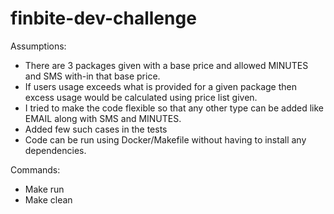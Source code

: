 # finbite-dev-challenge
Assumptions:
- There are 3 packages given with a base price and allowed MINUTES and SMS with-in that base price.
- If users usage exceeds what is provided for a given package then excess usage would be calculated using price list given.
- I tried to make the code flexible so that any other type can be added like EMAIL along with SMS and MINUTES.
- Added few such cases in the tests
- Code can be run using Docker/Makefile without having to install any dependencies.

Commands:
- Make run
- Make clean
